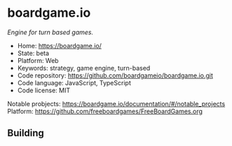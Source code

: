# boardgame.io

_Engine for turn based games._

- Home: https://boardgame.io/
- State: beta
- Platform: Web
- Keywords: strategy, game engine, turn-based
- Code repository: https://github.com/boardgameio/boardgame.io.git
- Code language: JavaScript, TypeScript
- Code license: MIT

Notable probjects: https://boardgame.io/documentation/#/notable_projects
Platform: https://github.com/freeboardgames/FreeBoardGames.org

## Building


